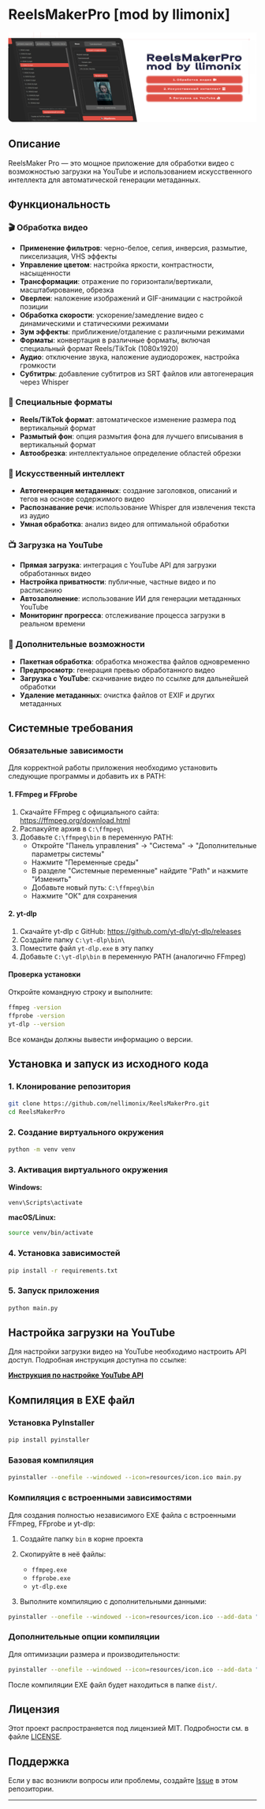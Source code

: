 
# ReelsMakerPro [mod by llimonix]

![Превью приложения](resources/banner.png)

## Описание

ReelsMaker Pro — это мощное приложение для обработки видео с возможностью загрузки на YouTube и использованием искусственного интеллекта для автоматической генерации метаданных.

## Функциональность

### 🎬 Обработка видео
- **Применение фильтров**: черно-белое, сепия, инверсия, размытие, пикселизация, VHS эффекты
- **Управление цветом**: настройка яркости, контрастности, насыщенности
- **Трансформации**: отражение по горизонтали/вертикали, масштабирование, обрезка
- **Оверлеи**: наложение изображений и GIF-анимации с настройкой позиции
- **Обработка скорости**: ускорение/замедление видео с динамическими и статическими режимами
- **Зум эффекты**: приближение/отдаление с различными режимами
- **Форматы**: конвертация в различные форматы, включая специальный формат Reels/TikTok (1080x1920)
- **Аудио**: отключение звука, наложение аудиодорожек, настройка громкости
- **Субтитры**: добавление субтитров из SRT файлов или автогенерация через Whisper

### 📱 Специальные форматы
- **Reels/TikTok формат**: автоматическое изменение размера под вертикальный формат
- **Размытый фон**: опция размытия фона для лучшего вписывания в вертикальный формат
- **Автообрезка**: интеллектуальное определение областей обрезки

### 🤖 Искусственный интеллект
- **Автогенерация метаданных**: создание заголовков, описаний и тегов на основе содержимого видео
- **Распознавание речи**: использование Whisper для извлечения текста из аудио
- **Умная обработка**: анализ видео для оптимальной обработки

### 📺 Загрузка на YouTube
- **Прямая загрузка**: интеграция с YouTube API для загрузки обработанных видео
- **Настройка приватности**: публичные, частные видео и по расписанию
- **Автозаполнение**: использование ИИ для генерации метаданных YouTube
- **Мониторинг прогресса**: отслеживание процесса загрузки в реальном времени

### 🔧 Дополнительные возможности
- **Пакетная обработка**: обработка множества файлов одновременно
- **Предпросмотр**: генерация превью обработанного видео
- **Загрузка с YouTube**: скачивание видео по ссылке для дальнейшей обработки
- **Удаление метаданных**: очистка файлов от EXIF и других метаданных

## Системные требования

### Обязательные зависимости

Для корректной работы приложения необходимо установить следующие программы и добавить их в PATH:

#### 1. FFmpeg и FFprobe
1. Скачайте FFmpeg с официального сайта: https://ffmpeg.org/download.html
2. Распакуйте архив в `C:\ffmpeg\`
3. Добавьте `C:\ffmpeg\bin` в переменную PATH:
   - Откройте "Панель управления" → "Система" → "Дополнительные параметры системы"
   - Нажмите "Переменные среды"
   - В разделе "Системные переменные" найдите "Path" и нажмите "Изменить"
   - Добавьте новый путь: `C:\ffmpeg\bin`
   - Нажмите "ОК" для сохранения

#### 2. yt-dlp
1. Скачайте yt-dlp с GitHub: https://github.com/yt-dlp/yt-dlp/releases
2. Создайте папку `C:\yt-dlp\bin\`
3. Поместите файл `yt-dlp.exe` в эту папку
4. Добавьте `C:\yt-dlp\bin` в переменную PATH (аналогично FFmpeg)

#### Проверка установки
Откройте командную строку и выполните:
```bash
ffmpeg -version
ffprobe -version
yt-dlp --version
```

Все команды должны вывести информацию о версии.

## Установка и запуск из исходного кода

### 1. Клонирование репозитория
```bash
git clone https://github.com/nellimonix/ReelsMakerPro.git
cd ReelsMakerPro
```

### 2. Создание виртуального окружения
```bash
python -m venv venv
```

### 3. Активация виртуального окружения
**Windows:**
```bash
venv\Scripts\activate
```

**macOS/Linux:**
```bash
source venv/bin/activate
```

### 4. Установка зависимостей
```bash
pip install -r requirements.txt
```

### 5. Запуск приложения
```bash
python main.py
```

## Настройка загрузки на YouTube

Для настройки загрузки видео на YouTube необходимо настроить API доступ. Подробная инструкция доступна по ссылке:

**[Инструкция по настройке YouTube API](instruction.md)**

## Компиляция в EXE файл

### Установка PyInstaller
```bash
pip install pyinstaller
```

### Базовая компиляция
```bash
pyinstaller --onefile --windowed --icon=resources/icon.ico main.py
```

### Компиляция с встроенными зависимостями

Для создания полностью независимого EXE файла с встроенными FFmpeg, FFprobe и yt-dlp:

1. Создайте папку `bin` в корне проекта
2. Скопируйте в неё файлы:
   - `ffmpeg.exe`
   - `ffprobe.exe`
   - `yt-dlp.exe`

3. Выполните компиляцию с дополнительными данными:
```bash
pyinstaller --onefile --windowed --icon=resources/icon.ico --add-data "bin;bin" --add-data "resources;resources" main.py
```

### Дополнительные опции компиляции
Для оптимизации размера и производительности:
```bash
pyinstaller --onefile --windowed --icon=resources/icon.ico --add-data "bin;bin" --add-data "resources;resources" --optimize=2 --strip main.py
```

После компиляции EXE файл будет находиться в папке `dist/`.

## Лицензия

Этот проект распространяется под лицензией MIT. Подробности см. в файле [LICENSE](LICENSE).

## Поддержка

Если у вас возникли вопросы или проблемы, создайте [Issue](https://github.com/nellimonix/ReelsMakerPro/issues) в этом репозитории.

---